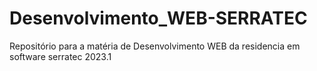 # Desenvolvimento_WEB-SERRATEC
 Repositório para a matéria de Desenvolvimento WEB da residencia em software serratec 2023.1
